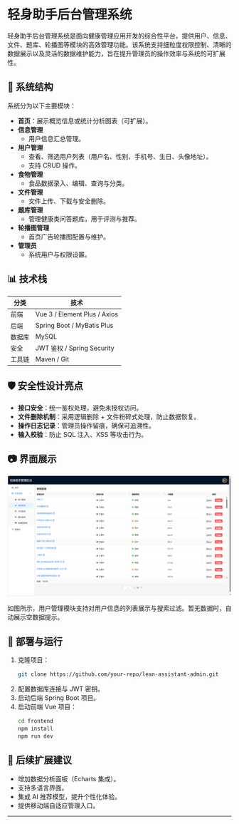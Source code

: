 # 轻身助手后台管理系统

轻身助手后台管理系统是面向健康管理应用开发的综合性平台，提供用户、信息、文件、题库、轮播图等模块的高效管理功能。该系统支持细粒度权限控制、清晰的数据展示以及灵活的数据维护能力，旨在提升管理员的操作效率与系统的可扩展性。

## 🧱 系统结构

系统分为以下主要模块：

- **首页**：展示概览信息或统计分析图表（可扩展）。
- **信息管理**
  - 用户信息汇总管理。
- **用户管理**
  - 查看、筛选用户列表（用户名、性别、手机号、生日、头像地址）。
  - 支持 CRUD 操作。
- **食物管理**
  - 食品数据录入、编辑、查询与分类。
- **文件管理**
  - 文件上传、下载与安全删除。
- **题库管理**
  - 管理健康类问答题库，用于评测与推荐。
- **轮播图管理**
  - 首页广告轮播图配置与维护。
- **管理员**
  - 系统用户与权限设置。

## 📊 技术栈

| 分类 | 技术 |
|------|------|
| 前端 | Vue 3 / Element Plus / Axios |
| 后端 | Spring Boot / MyBatis Plus |
| 数据库 | MySQL |
| 安全 | JWT 鉴权 / Spring Security |
| 工具链 | Maven / Git |

## 🛡️ 安全性设计亮点

- **接口安全**：统一鉴权处理，避免未授权访问。
- **文件删除机制**：采用逻辑删除 + 文件粉碎式处理，防止数据恢复。
- **操作日志记录**：管理员操作留痕，确保可追溯性。
- **输入校验**：防止 SQL 注入、XSS 等攻击行为。

## 📷 界面展示

![用户管理模块界面](./image.png)

如图所示，用户管理模块支持对用户信息的列表展示与搜索过滤。暂无数据时，自动展示空数据提示。

## 🚀 部署与运行

1. 克隆项目：
   ```bash
   git clone https://github.com/your-repo/lean-assistant-admin.git
   ```
2. 配置数据库连接与 JWT 密钥。
3. 启动后端 Spring Boot 项目。
4. 启动前端 Vue 项目：
   ```bash
   cd frontend
   npm install
   npm run dev
   ```

## 📌 后续扩展建议

- 增加数据分析面板（Echarts 集成）。
- 支持多语言界面。
- 集成 AI 推荐模型，提升个性化体验。
- 提供移动端自适应管理入口。

---

